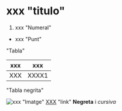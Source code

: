 # xxx "titulo"
1. xxx "Numeral"
* xxx "Punt"

"Tabla"

|xxx|xxx|
|----|----| 
|XXX|XXXX1|

"Tabla negrita"

![xxx](xxx.png) "Imatge"
[XXX](https://) "link"
**Negreta** i *cursiva*
